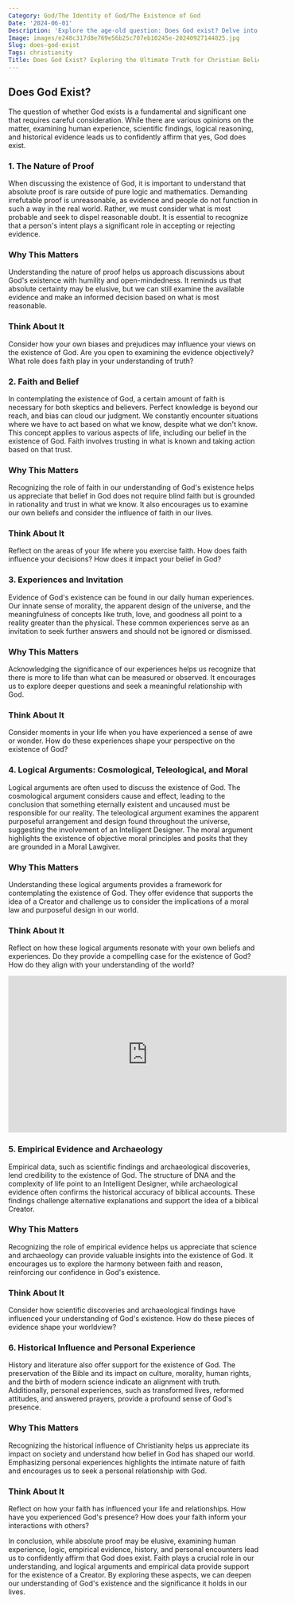 ```yaml
---
Category: God/The Identity of God/The Existence of God
Date: '2024-06-01'
Description: 'Explore the age-old question: Does God exist? Delve into philosophical, theological, and scientific perspectives on the existence of a higher power.'
Image: images/e248c317d8e769e56b25c707eb10245e-20240927144825.jpg
Slug: does-god-exist
Tags: christianity
Title: Does God Exist? Exploring the Ultimate Truth for Christian Believers
---
```


## Does God Exist?

The question of whether God exists is a fundamental and significant one that requires careful consideration. While there are various opinions on the matter, examining human experience, scientific findings, logical reasoning, and historical evidence leads us to confidently affirm that yes, God does exist.

### 1. The Nature of Proof

When discussing the existence of God, it is important to understand that absolute proof is rare outside of pure logic and mathematics. Demanding irrefutable proof is unreasonable, as evidence and people do not function in such a way in the real world. Rather, we must consider what is most probable and seek to dispel reasonable doubt. It is essential to recognize that a person's intent plays a significant role in accepting or rejecting evidence.

### Why This Matters

Understanding the nature of proof helps us approach discussions about God's existence with humility and open-mindedness. It reminds us that absolute certainty may be elusive, but we can still examine the available evidence and make an informed decision based on what is most reasonable.

### Think About It

Consider how your own biases and prejudices may influence your views on the existence of God. Are you open to examining the evidence objectively? What role does faith play in your understanding of truth?

### 2. Faith and Belief

In contemplating the existence of God, a certain amount of faith is necessary for both skeptics and believers. Perfect knowledge is beyond our reach, and bias can cloud our judgment. We constantly encounter situations where we have to act based on what we know, despite what we don't know. This concept applies to various aspects of life, including our belief in the existence of God. Faith involves trusting in what is known and taking action based on that trust.

### Why This Matters

Recognizing the role of faith in our understanding of God's existence helps us appreciate that belief in God does not require blind faith but is grounded in rationality and trust in what we know. It also encourages us to examine our own beliefs and consider the influence of faith in our lives.

### Think About It

Reflect on the areas of your life where you exercise faith. How does faith influence your decisions? How does it impact your belief in God?

### 3. Experiences and Invitation

Evidence of God's existence can be found in our daily human experiences. Our innate sense of morality, the apparent design of the universe, and the meaningfulness of concepts like truth, love, and goodness all point to a reality greater than the physical. These common experiences serve as an invitation to seek further answers and should not be ignored or dismissed.

### Why This Matters

Acknowledging the significance of our experiences helps us recognize that there is more to life than what can be measured or observed. It encourages us to explore deeper questions and seek a meaningful relationship with God.

### Think About It

Consider moments in your life when you have experienced a sense of awe or wonder. How do these experiences shape your perspective on the existence of God?

### 4. Logical Arguments: Cosmological, Teleological, and Moral

Logical arguments are often used to discuss the existence of God. The cosmological argument considers cause and effect, leading to the conclusion that something eternally existent and uncaused must be responsible for our reality. The teleological argument examines the apparent purposeful arrangement and design found throughout the universe, suggesting the involvement of an Intelligent Designer. The moral argument highlights the existence of objective moral principles and posits that they are grounded in a Moral Lawgiver.

### Why This Matters

Understanding these logical arguments provides a framework for contemplating the existence of God. They offer evidence that supports the idea of a Creator and challenge us to consider the implications of a moral law and purposeful design in our world.

### Think About It

Reflect on how these logical arguments resonate with your own beliefs and experiences. Do they provide a compelling case for the existence of God? How do they align with your understanding of the world?


<iframe width="560" height="315" src="https://www.youtube.com/embed/_ie9musGEqQ" frameborder="0" allow="autoplay; encrypted-media" allowfullscreen></iframe>


### 5. Empirical Evidence and Archaeology

Empirical data, such as scientific findings and archaeological discoveries, lend credibility to the existence of God. The structure of DNA and the complexity of life point to an Intelligent Designer, while archaeological evidence often confirms the historical accuracy of biblical accounts. These findings challenge alternative explanations and support the idea of a biblical Creator.

### Why This Matters

Recognizing the role of empirical evidence helps us appreciate that science and archaeology can provide valuable insights into the existence of God. It encourages us to explore the harmony between faith and reason, reinforcing our confidence in God's existence.

### Think About It

Consider how scientific discoveries and archaeological findings have influenced your understanding of God's existence. How do these pieces of evidence shape your worldview?

### 6. Historical Influence and Personal Experience

History and literature also offer support for the existence of God. The preservation of the Bible and its impact on culture, morality, human rights, and the birth of modern science indicate an alignment with truth. Additionally, personal experiences, such as transformed lives, reformed attitudes, and answered prayers, provide a profound sense of God's presence.

### Why This Matters

Recognizing the historical influence of Christianity helps us appreciate its impact on society and understand how belief in God has shaped our world. Emphasizing personal experiences highlights the intimate nature of faith and encourages us to seek a personal relationship with God.

### Think About It

Reflect on how your faith has influenced your life and relationships. How have you experienced God's presence? How does your faith inform your interactions with others?

In conclusion, while absolute proof may be elusive, examining human experience, logic, empirical evidence, history, and personal encounters lead us to confidently affirm that God does exist. Faith plays a crucial role in our understanding, and logical arguments and empirical data provide support for the existence of a Creator. By exploring these aspects, we can deepen our understanding of God's existence and the significance it holds in our lives.